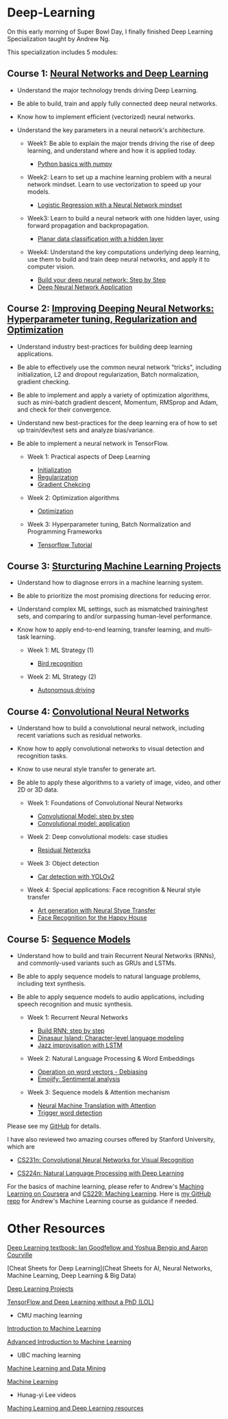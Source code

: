 # Deep-Learning

On this early morning of Super Bowl Day, I finally finished Deep Learning Specialization taught by Andrew Ng.

This specialization includes 5 modules:

## Course 1: [Neural Networks and Deep Learning](https://www.coursera.org/learn/neural-networks-deep-learning/home/welcome)

- Understand the major technology trends driving Deep Learning.
- Be able to build, train and apply fully connected deep neural networks.
- Know how to implement efficient (vectorized) neural networks. 
- Understand the key parameters in a neural network's architecture. 

    * Week1: Be able to explain the major trends driving the rise of deep learning, and understand where and how it is applied today.
        * [Python basics with numpy](https://github.com/wangruinju/Deep-Learning/blob/master/course1_neural_networks_and_deep_learning/Python%2BBasics%2BWith%2BNumpy%2Bv3.ipynb)

    * Week2: Learn to set up a machine learning problem with a neural network mindset. Learn to use vectorization to speed up your models.
        * [Logistic Regression with a Neural Network mindset](https://github.com/wangruinju/Deep-Learning/blob/master/course1_neural_networks_and_deep_learning/Logistic%2BRegression%2Bwith%2Ba%2BNeural%2BNetwork%2Bmindset%2Bv3.ipynb) 

    * Week3: Learn to build a neural network with one hidden layer, using forward propagation and backpropagation.
        * [Planar data classification with a hidden layer](https://github.com/wangruinju/Deep-Learning/blob/master/course1_neural_networks_and_deep_learning/Planar%2Bdata%2Bclassification%2Bwith%2Bone%2Bhidden%2Blayer%2Bv3.ipynb)

    * Week4: Understand the key computations underlying deep learning, use them to build and train deep neural networks, and apply it to computer vision. 
        * [Build your deep neural network: Step by Step](https://github.com/wangruinju/Deep-Learning/blob/master/course1_neural_networks_and_deep_learning/Building%2Byour%2BDeep%2BNeural%2BNetwork%2B-%2BStep%2Bby%2BStep%2Bv3.ipynb)
        * [Deep Neural Network Application](https://github.com/wangruinju/Deep-Learning/blob/master/course1_neural_networks_and_deep_learning/Deep%2BNeural%2BNetwork%2B-%2BApplication%2Bv3.ipynb)

## Course 2: [Improving Deeping Neural Networks: Hyperparameter tuning, Regularization and Optimization](https://www.coursera.org/learn/deep-neural-network/home/welcome)

- Understand industry best-practices for building deep learning applications. 
- Be able to effectively use the common neural network "tricks", including initialization, L2 and dropout regularization, Batch normalization, gradient checking. 
- Be able to implement and apply a variety of optimization algorithms, such as mini-batch gradient descent, Momentum, RMSprop and Adam, and check for their convergence. 
- Understand new best-practices for the deep learning era of how to set up train/dev/test sets and analyze bias/variance.
- Be able to implement a neural network in TensorFlow. 

    * Week 1: Practical aspects of Deep Learning
        * [Initialization](https://github.com/wangruinju/Deep-Learning/blob/master/course2_improving_deep_neural_networks/Initialization.ipynb)
        * [Regularization](https://github.com/wangruinju/Deep-Learning/blob/master/course2_improving_deep_neural_networks/Regularization.ipynb)
        * [Gradient Chekcing](https://github.com/wangruinju/Deep-Learning/blob/master/course2_improving_deep_neural_networks/Gradient%2BChecking.ipynb)

    * Week 2: Optimization algorithms
        * [Optimization](https://github.com/wangruinju/Deep-Learning/blob/master/course2_improving_deep_neural_networks/Optimization%2Bmethods.ipynb)

    * Week 3: Hyperparameter tuning, Batch Normalization and Programming Frameworks
        * [Tensorflow Tutorial](https://github.com/wangruinju/Deep-Learning/blob/master/course2_improving_deep_neural_networks/Tensorflow%2BTutorial.ipynb)

## Course 3: [Sturcturing Machine Learning Projects](https://www.coursera.org/learn/machine-learning-projects/home/welcome)

- Understand how to diagnose errors in a machine learning system.
- Be able to prioritize the most promising directions for reducing error.
- Understand complex ML settings, such as mismatched training/test sets, and comparing to and/or surpassing human-level performance.
- Know how to apply end-to-end learning, transfer learning, and multi-task learning.

    * Week 1: ML Strategy (1)
        * [Bird recognition](https://github.com/wangruinju/Deep-Learning/blob/master/course3_structuring_machine_learning_projects/Week%201%20Quiz%20-%20Bird%20recognition%20in%20the%20city%20of%20Peacetopia%20(case%20study).md)

    * Week 2: ML Strategy (2)
        * [Autonomous driving](https://github.com/wangruinju/Deep-Learning/blob/master/course3_structuring_machine_learning_projects/Week%202%20Quiz%20-%20Autonomous%20driving%20(case%20study).md)

## Course 4: [Convolutional Neural Networks](https://www.coursera.org/learn/convolutional-neural-networks/home/welcome)

- Understand how to build a convolutional neural network, including recent variations such as residual networks.
- Know how to apply convolutional networks to visual detection and recognition tasks.
- Know to use neural style transfer to generate art.
- Be able to apply these algorithms to a variety of image, video, and other 2D or 3D data.

    * Week 1: Foundations of Convolutional Neural Networks
        * [Convolutional Model: step by step](https://github.com/wangruinju/Deep-Learning/blob/master/course4_convolutional_neural_networks/Convolution%2Bmodel%2B-%2BStep%2Bby%2BStep%2B-%2Bv2.ipynb)
        * [Convolutional model: application](https://github.com/wangruinju/Deep-Learning/blob/master/course4_convolutional_neural_networks/Convolution%2Bmodel%2B-%2BApplication%2B-%2Bv1.ipynb)

    * Week 2: Deep convolutional models: case studies
        * [Residual Networks](https://github.com/wangruinju/Deep-Learning/blob/master/course4_convolutional_neural_networks/Residual%2BNetworks%2B-%2Bv2.ipynb)

    * Week 3: Object detection
        * [Car detection with YOLOv2](https://github.com/wangruinju/Deep-Learning/blob/master/course4_convolutional_neural_networks/Autonomous%2Bdriving%2Bapplication%2B-%2BCar%2Bdetection%2B-%2Bv1.ipynb)

    * Week 4: Special applications: Face recognition & Neural style transfer
        * [Art generation with Neural Stype Transfer](https://github.com/wangruinju/Deep-Learning/blob/master/course4_convolutional_neural_networks/Art%2BGeneration%2Bwith%2BNeural%2BStyle%2BTransfer%2B-%2Bv2.ipynb)
        * [Face Recognition for the Happy House](https://github.com/wangruinju/Deep-Learning/blob/master/course4_convolutional_neural_networks/Face%2BRecognition%2Bfor%2Bthe%2BHappy%2BHouse%2B-%2Bv3.ipynb)

## Course 5: [Sequence Models](https://www.coursera.org/learn/nlp-sequence-models/home/welcome)

- Understand how to build and train Recurrent Neural Networks (RNNs), and commonly-used variants such as GRUs and LSTMs.
- Be able to apply sequence models to natural language problems, including text synthesis. 
- Be able to apply sequence models to audio applications, including speech recognition and music synthesis.

    * Week 1: Recurrent Neural Networks
        * [Build RNN: step by step](https://github.com/wangruinju/Deep-Learning/blob/master/course5_sequential_models/Building%2Ba%2BRecurrent%2BNeural%2BNetwork%2B-%2BStep%2Bby%2BStep%2B-%2Bv1.ipynb)
        * [Dinasaur Island: Character-level language modeling](https://github.com/wangruinju/Deep-Learning/blob/master/course5_sequential_models/Dinosaurus%2BIsland%2B--%2BCharacter%2Blevel%2Blanguage%2Bmodel%2Bfinal%2B-%2Bv2.ipynb)
        * [Jazz improvisation with LSTM](https://github.com/wangruinju/Deep-Learning/blob/master/course5_sequential_models/Improvise%2Ba%2BJazz%2BSolo%2Bwith%2Ban%2BLSTM%2BNetwork%2B-%2Bv1.ipynb)

    * Week 2: Natural Language Processing & Word Embeddings
        * [Operation on word vectors - Debiasing](https://github.com/wangruinju/Deep-Learning/blob/master/course5_sequential_models/Operations%2Bon%2Bword%2Bvectors%2B-%2Bv1.ipynb)
        * [Emojify: Sentimental analysis](https://github.com/wangruinju/Deep-Learning/blob/master/course5_sequential_models/Emojify%2B-%2Bv2.ipynb)

    * Week 3: Sequence models & Attention mechanism
        * [Neural Machine Translation with Attention](https://github.com/wangruinju/Deep-Learning/blob/master/course5_sequential_models/Neural%2Bmachine%2Btranslation%2Bwith%2Battention%2B-%2Bv1.ipynb)
        * [Trigger word detection](https://github.com/wangruinju/Deep-Learning/blob/master/course5_sequential_models/Trigger%2Bword%2Bdetection%2B-%2Bv1.ipynb)

Please see my [GitHub](https://github.com/wangruinju/Deep-Learning) for details.

I have also reviewed two amazing courses offered by Stanford University, which are 

* [CS231n: Convolutional Neural Networks for Visual Recognition](http://cs231n.stanford.edu/index.html)

* [CS224n: Natural Language Processing with Deep Learning](http://web.stanford.edu/class/cs224n/)

For the basics of machine learning, please refer to Andrew's [Maching Learning on Coursera](https://www.coursera.org/learn/machine-learning/home/welcome) and [CS229: Maching Learning](http://cs229.stanford.edu/). Here is [my GitHub repo](https://github.com/wangruinju/Machine-Learning-Coursera) for Andrew's Machine Learning course as guidance if needed.

# Other Resources

[Deep Learning textbook: Ian Goodfellow and Yoshua Bengio and Aaron Courville](http://www.deeplearningbook.org/)

[Cheat Sheets for Deep Learning](Cheat Sheets for AI, Neural Networks, Machine Learning, Deep Learning & Big Data)

[Deep Learning Projects](http://www.samyzaf.com/ML/)

[TensorFlow and Deep Learning without a PhD (LOL)](https://www.youtube.com/watch?v=u4alGiomYP4)

* CMU maching learning

[Introduction to Machine Learning](http://www.cs.cmu.edu/~epxing/Class/10701/lecture.html)

[Advanced Introduction to Machine Learning](http://www.cs.cmu.edu/~epxing/Class/10715/lecture.html)

* UBC maching learning

[Machine Learning and Data Mining](https://www.cs.ubc.ca/~schmidtm/Courses/340-F17/)

[Machine Learning](https://www.cs.ubc.ca/~schmidtm/Courses/540-W17/)

* Hunag-yi Lee videos

[Maching Learning and Deep Learning resources](http://speech.ee.ntu.edu.tw/~tlkagk/talk.html)

